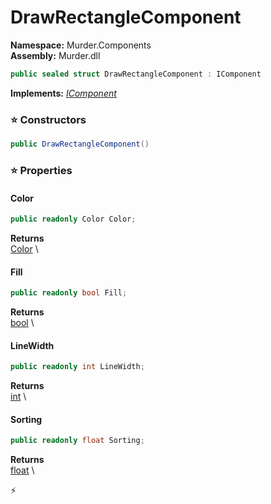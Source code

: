 # DrawRectangleComponent

**Namespace:** Murder.Components \
**Assembly:** Murder.dll

```csharp
public sealed struct DrawRectangleComponent : IComponent
```

**Implements:** _[IComponent](../../Bang/Components/IComponent.html)_

### ⭐ Constructors
```csharp
public DrawRectangleComponent()
```

### ⭐ Properties
#### Color
```csharp
public readonly Color Color;
```

**Returns** \
[Color](../../Murder/Core/Graphics/Color.html) \
#### Fill
```csharp
public readonly bool Fill;
```

**Returns** \
[bool](https://learn.microsoft.com/en-us/dotnet/api/System.Boolean?view=net-7.0) \
#### LineWidth
```csharp
public readonly int LineWidth;
```

**Returns** \
[int](https://learn.microsoft.com/en-us/dotnet/api/System.Int32?view=net-7.0) \
#### Sorting
```csharp
public readonly float Sorting;
```

**Returns** \
[float](https://learn.microsoft.com/en-us/dotnet/api/System.Single?view=net-7.0) \


⚡